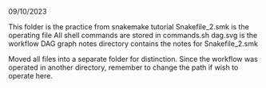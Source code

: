 09/10/2023

This folder is the practice from snakemake tutorial
Snakefile_2.smk is the operating file
All shell commands are stored in commands.sh
dag.svg is the workflow DAG graph
notes directory contains the notes for Snakefile_2.smk

Moved all files into a separate folder for distinction.
Since the workflow was operated in another directory, remember to change the path if wish to operate here.

